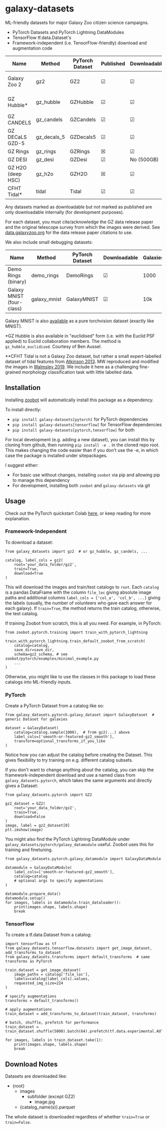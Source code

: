 # galaxy-datasets

ML-friendly datasets for major Galaxy Zoo citizen science campaigns.

- PyTorch Datasets and PyTorch Lightning DataModules
- TensorFlow tf.data.Dataset's
- Framework-independent (i.e. TensorFlow-friendly) download and augmentation code


| Name      | Method | PyTorch Dataset | Published | Downloadable | Galaxies
| ----------- | ----- | ----------- | --- | ---- | ---- |
| Galaxy Zoo 2 | gz2 | GZ2 | &#x2611; | &#x2611; | ~210k (main sample) |
| GZ Hubble*   | gz_hubble | GZHubble | &#x2611; | &#x2611; | ~106k (main sample) |
| GZ CANDELS   | gz_candels | GZCandels | &#x2611; | &#x2611; | ~50k |
| GZ DECaLS GZD-5 | gz_decals_5 | GZDecals5 | &#x2611; | &#x2611; | ~230k (GZD-5 only)|
| GZ Rings | gz_rings | GZRings | &#x2612; | &#x2611; | ~93k |
| GZ DESI  | gz_desi | GZDesi | &#x2611;| No (500GB) | 8.7M |
| GZ H2O (deep HSC) | gz_h2o | GZH2O| &#x2612; | &#x2611; | ~48k |
| CFHT Tidal* | tidal | Tidal | &#x2611; | &#x2611; | 1760 (expert) |

Any datasets marked as downloadable but not marked as published are only downloadable internally (for development purposes).

For each dataset, you must cite/acknowledge the GZ data release paper and the original telescope survey from which the images were derived. See [data.galaxyzoo.org](data.galaxyzoo.org) for the data release paper citations to use.

We also include small debugging datasets:

| Name      | Method | PyTorch Dataset | Downloadable | Galaxies
| ----------- | ----- | ----------- |  ---- | ---- |
| Demo Rings (binary) | demo_rings | DemoRings |  &#x2611; | 1000 |
| Galaxy MNIST (four-class)| galaxy_mnist | GalaxyMNIST |  &#x2611; | 10k  |

Galaxy MNIST is also [available](https://github.com/mwalmsley/galaxy_mnist) as a pure torchvision dataset (exactly like MNIST).

*GZ Hubble is also available in "euclidised" form (i.e. with the Euclid PSF applied) to Euclid collaboration members. The method is `gz_hubble_euclidised`. Courtesy of Ben Aussel.

**CFHT Tidal is not a Galaxy Zoo dataset, but rather a small expert-labelled dataset of tidal features from [Atkinson 2013](https://doi.org/10.1088/0004-637X/765/1/28).
MW reproduced and modified the images in [Walmsley 2019](https://doi.org/10.1093/mnras/sty3232). We include it here as a challenging fine-grained morphology classification task with little labelled data.

## Installation

Installing [zoobot](www.github/mwalmsley/zoobot) will automatically install this package as a dependency.

To install directly:

- `pip install galaxy-datasets[pytorch]` for PyTorch dependencies
- `pip install galaxy-datasets[tensorflow]` for TensorFlow dependencies
- `pip install galaxy-datasets[pytorch,tensorflow]` for both

For local development (e.g. adding a new dataset), you can install this by cloning from github, then running `pip install -e .` in the cloned repo root. This makes changing the code easier than if you don't use the -e, in which case the package is installed under sitepackages.

I suggest either:

- For basic use without changes, installing `zoobot` via pip and allowing pip to manage this dependency
- For development, installing both `zoobot` and `galaxy-datasets` via git

## Usage

Check out the PyTorch quickstart Colab [here](https://colab.research.google.com/drive/1mLXz0tUWO_kDrfWTlxB7JT2AnPPWQODg?usp=sharing), or keep reading for more explanation.

### Framework-Independent

To download a dataset:

    from galaxy_datasets import gz2  # or gz_hubble, gz_candels, ...

    catalog, label_cols = gz2(
        root='your_data_folder/gz2',
        train=True,
        download=True
    )

This will download the images and train/test catalogs to `root`. Each `catalog` is a pandas DataFrame with the column `file_loc` giving absolute image paths and additional columns `label_cols = ['col_a', 'col_b', ...]` giving the labels (usually, the number of volunteers who gave each answer for each galaxy). If `train=True`, the method returns the train catalog, otherwise, the test catalog.

If training Zoobot from scratch, this is all you need. For example, in PyTorch:

    from zoobot.pytorch.training import train_with_pytorch_lightning

    train_with_pytorch_lightning.train_default_zoobot_from_scratch(
        catalog=catalog,
        save_dir=save_dir,
        schema=gz2_schema, # see zoobot/pytorch/examples/minimal_example.py
        ...
    )

Otherwise, you might like to use the classes in this package to load these catalogs into ML-friendly inputs.

### PyTorch

Create a PyTorch Dataset from a catalog like so:

    from galaxy_datasets.pytorch.galaxy_dataset import GalaxyDataset  # generic Dataset for galaxies

    dataset = GalaxyDataset(
        catalog=catalog.sample(1000),  # from gz2(...) above
        label_cols=['smooth-or-featured-gz2_smooth'],
        transform=optional_transforms_if_you_like
    )

Notice how you can adjust the catalog before creating the Dataset. This gives flexibility to try training on e.g. different catalog subsets.

If you don't want to change anything about the catalog, you can skip the framework-independent download and use a named class from `galaxy_datasets.pytorch`, which takes the same arguments and directly gives a Dataset:

    from galaxy_datasets.pytorch import GZ2

    gz2_dataset = GZ2(
        root='your_data_folder/gz2',
        train=True,
        download=False
    )
    image, label = gz2_dataset[0]
    plt.imshow(image)

You might also find the PyTorch Lightning DataModule under `galaxy_datasets/pytorch/galaxy_datamodule` useful. Zoobot uses this for training and finetuning.

    from galaxy_datasets.pytorch.galaxy_datamodule import GalaxyDataModule

    datamodule = GalaxyDataModule(
        label_cols=['smooth-or-featured-gz2_smooth'],
        catalog=catalog
        # optional args to specify augmentations
    )

    datamodule.prepare_data()
    datamodule.setup()
    for images, labels in datamodule.train_dataloader():
        print(images.shape, labels.shape)
        break

### TensorFlow

To create a tf.data.Dataset from a catalog:

    import tensorflow as tf
    from galaxy_datasets.tensorflow.datasets import get_image_dataset, add_transforms_to_dataset
    from galaxy_datasets.transforms import default_transforms  # same transforms as PyTorch

    train_dataset = get_image_dataset(
        image_paths = catalog['file_loc'],
        labels=catalog[label_cols].values,
        requested_img_size=224
    )

    # specify augmentations
    transforms = default_transforms()

    # apply augmentations
    train_dataset = add_transforms_to_dataset(train_dataset, transforms)
  
    # batch, shuffle, prefetch for performance
    train_dataset = train_dataset.shuffle(5000).batch(64).prefetch(tf.data.experimental.AUTOTUNE)

    for images, labels in train_dataset.take(1):
        print(images.shape, labels.shape)
        break

## Download Notes

Datasets are downloaded like:

- {root}
    - images
        - subfolder (except GZ2)
            - image.jpg
    - {catalog_name(s)}.parquet

The whole dataset is downloaded regardless of whether `train=True` or `train=False`.
